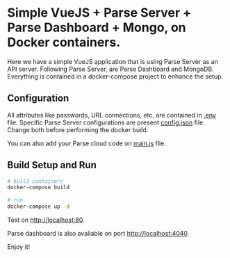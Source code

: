 # Simple VueJS + Parse Server + Parse Dashboard + Mongo, on Docker containers.

Here we have a simple VueJS application that is using Parse Server as an API server. Following Parse Server, are Parse Dashboard and MongoDB. Everything is contained in a docker-compose project to enhance the setup.

## Configuration

All attributes like passwords, URL connections, etc, are contained in [.env](https://github.com/clbcabral/docker-vuejs-and-parse-server/blob/master/.env) file. Specific Parse Server configurations are present [config.json](https://github.com/clbcabral/docker-vuejs-and-parse-server/blob/master/docker/builds/parse/config/config.json) file. Change both before performing the docker build.

You can also add your Parse cloud code on [main.js](https://github.com/clbcabral/docker-vuejs-and-parse-server/blob/master/docker/builds/parse/cloud/main.js) file.

## Build Setup and Run

``` bash
# build containers
docker-compose build

# run
docker-compose up -d
```

Test on [http://localhost:80](http://localhost:80).

Parse dashboard is also avaliable on port [http://localhost:4040](http://localhost:4040)

Enjoy it!

